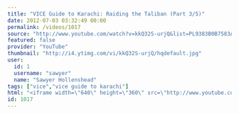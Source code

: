 ```yaml
---
title: "VICE Guide to Karachi: Raiding the Taliban (Part 3/5)"
date: 2012-07-03 03:32:49 00:00
permalink: /videos/1017
source: "http://www.youtube.com/watch?v=kkQ32S-urjQ&list=PL9383B0B7583A5C66&index=3&feature=plpp_video"
featured: false
provider: "YouTube"
thumbnail: "http://i4.ytimg.com/vi/kkQ32S-urjQ/hqdefault.jpg"
user:
  id: 1
  username: "sawyer"
  name: "Sawyer Hollenshead"
tags: ["vice","vice guide to karachi"]
html: "<iframe width=\"640\" height=\"360\" src=\"http://www.youtube.com/embed/kkQ32S-urjQ?wmode=transparent&fs=1&feature=oembed\" frameborder=\"0\" allowfullscreen></iframe>"
id: 1017
---
```


